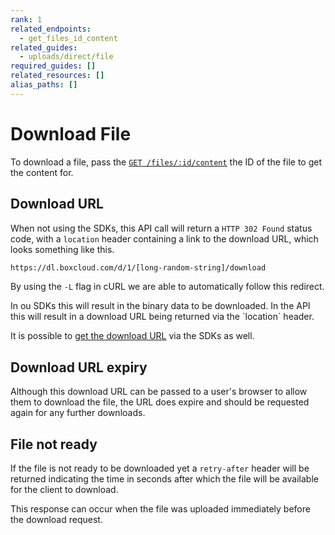 ```yaml
---
rank: 1
related_endpoints:
  - get_files_id_content
related_guides:
  - uploads/direct/file
required_guides: []
related_resources: []
alias_paths: []
---
```


# Download File

To download a file, pass the [`GET /files/:id/content`][api] the ID of the file
to get the content for.

<Samples id='get_files_id_content' />

## Download URL

When not using the SDKs, this API call will return a `HTTP 302 Found` status
code, with a `location` header containing a link to the download URL, which
looks something like this.

```sh
https://dl.boxcloud.com/d/1/[long-random-string]/download
```

By using the `-L` flag in cURL we are able to automatically follow this
redirect.

<Message>
  In ou SDKs this will result in the binary data to be downloaded. In the API
  this will result in a download URL being returned via the `location` header.

  It is possible to [get the download URL][downloadurl] via the SDKs as well.
</Message>

## Download URL expiry

Although this download URL can be passed to a user's browser to allow them to
download the file, the URL does expire and should be requested again for any
further downloads.

## File not ready

If the file is not ready to be downloaded yet a `retry-after` header will be
returned indicating the time in seconds after which the file will be available
for the client to download.

This response can occur when the file was uploaded immediately before the
download request.

[api]: e://get_files_id_content
[downloadurl]: g://downloads/get-url
